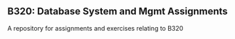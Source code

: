 ## B320: Database System and Mgmt Assignments
A repository for assignments and exercises relating to B320
